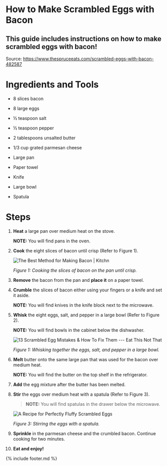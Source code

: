 # How to Make Scrambled Eggs with Bacon

## This guide includes instructions on how to make scrambled eggs with bacon!

Source: <https://www.thespruceeats.com/scrambled-eggs-with-bacon-482587>

# Ingredients and Tools

-   8 slices bacon

-   8 large eggs

-   ½ teaspoon salt

-   ½ teaspoon pepper

-   2 tablespoons unsalted butter

-   1/3 cup grated parmesan cheese

-   Large pan

-   Paper towel

-   Knife

-   Large bowl

-   Spatula

# Steps 

1.  **Heat** a large pan over medium heat on the stove.

    **NOTE:** You will find pans in the oven.

2.  **Cook** the eight slices of bacon until crisp (Refer to Figure 1).

    ![The Best Method for Making Bacon \|
    Kitchn](images/media/image7.jpeg)

    *Figure 1: Cooking the slices of bacon on the pan until crisp.*

3.  **Remove** the bacon from the pan and **place it** on a paper towel.

4.  **Crumble** the slices of bacon either using your fingers or a knife and set it aside.

    **NOTE:** You will find knives in the knife block next to the microwave.

5.  **Whisk** the eight eggs, salt, and pepper in a large bowl (Refer to Figure 2).

    **NOTE:** You will find bowls in the cabinet below the dishwasher.

    ![13 Scrambled Egg Mistakes &amp; How To Fix Them --- Eat This Not
    That](images/media/image8.jpeg)

    *Figure 1: Whisking together the eggs, salt, and pepper in a large bowl.*

6.  **Melt** butter onto the same large pan that was used for the bacon over medium heat.

    **NOTE:** You will find the butter on the top shelf in the refrigerator.

7.  **Add** the egg mixture after the butter has been melted.

8.  **Stir** the eggs over medium heat with a spatula (Refer to Figure 3).

    > **NOTE:** You will find spatulas in the drawer below the microwave.

    ![A Recipe for Perfectly Fluffy Scrambled
    Eggs](images/media/image9.jpeg)

    *Figure 3: Stirring the eggs with a spatula.*

9.  **Sprinkle** in the parmesan cheese and the crumbled bacon. Continue cooking for two minutes.

10. **Eat and enjoy!**

{% include footer.md %}